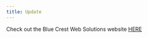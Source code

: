 ```yaml
---
title: Update
---
```

Check out the Blue Crest Web Solutions website [HERE](https://bluecrestweb.com/)
